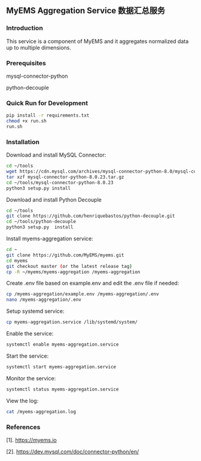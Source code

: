 ## MyEMS Aggregation Service 数据汇总服务

### Introduction

This service is a component of MyEMS and it aggregates normalized data up to multiple dimensions.

### Prerequisites

mysql-connector-python

python-decouple

### Quick Run for Development

```bash
pip install -r requirements.txt
chmod +x run.sh
run.sh
```

### Installation

Download and install MySQL Connector:
```bash
cd ~/tools
wget https://cdn.mysql.com/archives/mysql-connector-python-8.0/mysql-connector-python-8.0.23.tar.gz
tar xzf mysql-connector-python-8.0.23.tar.gz
cd ~/tools/mysql-connector-python-8.0.23
python3 setup.py install
```

Download and install Python Decouple
```bash
cd ~/tools
git clone https://github.com/henriquebastos/python-decouple.git
cd ~/tools/python-decouple
python3 setup.py  install
```

Install myems-aggregation service:
```bash
cd ~
git clone https://github.com/MyEMS/myems.git
cd myems
git checkout master (or the latest release tag)
cp -R ~/myems/myems-aggregation /myems-aggregation
```
Create .env file based on example.env and edit the .env file if needed:
```bash
cp /myems-aggregation/example.env /myems-aggregation/.env
nano /myems-aggregation/.env
```
Setup systemd service:
```bash
cp myems-aggregation.service /lib/systemd/system/
```
Enable the service:
```bash
systemctl enable myems-aggregation.service
```
Start the service:
```bash
systemctl start myems-aggregation.service
```
Monitor the service:
```bash
systemctl status myems-aggregation.service
```
View the log:
```bash
cat /myems-aggregation.log
```

### References

[1]. https://myems.io

[2]. https://dev.mysql.com/doc/connector-python/en/
